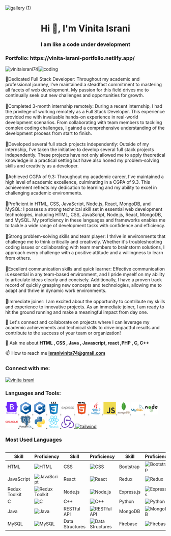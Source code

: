 



![gallery (1)](https://github.com/VinitaIsrani74/VinitaIsrani74/assets/138797388/effa958e-8a48-4d49-a870-29e24e3e6620)


<h1 align="center">Hi 👋, I'm Vinita Israni</h1>
<h3 align="center">I am like a code under development</h3>
<h3>Portfolio: https://vinita-israni-portfolio.netlify.app/</h3>

<img align="right" alt="coding" width="400" src="https://media3.giphy.com/media/L1R1tvI9svkIWwpVYr/giphy.gif?cid=ecf05e478e641o9t9rlw48u7j8yhwrd177z912mf2h3dr4x1&ep=v1_gifs_related&rid=giphy.gif&ct=g"/>

<p align="left"> <img src="https://komarev.com/ghpvc/?username=vinitaisrani74&label=Profile%20views&color=0e75b6&style=flat" alt="vinitaisrani74" /> </p>


🌟Dedicated Full Stack Developer: Throughout my academic and professional journey, I've maintained a steadfast commitment to mastering all facets of web development. My passion for this field drives me to continually seek out new challenges and opportunities for growth.<br><br>
       🌟Completed 3-month internship remotely: During a recent internship, I had the privilege of working remotely as a Full Stack Developer. This experience provided me with invaluable hands-on experience in real-world development scenarios. From collaborating with team members to tackling complex coding challenges, I gained a comprehensive understanding of the development process from start to finish.<br><br>
      🌟Developed several full stack projects independently: Outside of my internship, I've taken the initiative to develop several full stack projects independently. These projects have not only allowed me to apply theoretical knowledge in a practical setting but have also honed my problem-solving skills and creativity as a developer.<br><br>
     🌟Achieved CGPA of 9.3: Throughout my academic career, I've maintained a high level of academic excellence, culminating in a CGPA of 9.3. This achievement reflects my dedication to learning and my ability to excel in challenging academic environments.<br><br>
       🌟Proficient in HTML, CSS, JavaScript, Node.js, React, MongoDB, and MySQL: I possess a strong technical skill set in essential web development technologies, including HTML, CSS, JavaScript, Node.js, React, MongoDB, and MySQL. My proficiency in these languages and frameworks enables me to tackle a wide range of development tasks with confidence and efficiency.<br><br>
       🌟Strong problem-solving skills and team player: I thrive in environments that challenge me to think critically and creatively. Whether it's troubleshooting coding issues or collaborating with team members to brainstorm solutions, I approach every challenge with a positive attitude and a willingness to learn from others.<br><br>
      🌟Excellent communication skills and quick learner: Effective communication is essential in any team-based environment, and I pride myself on my ability to articulate ideas clearly and concisely. Additionally, I have a proven track record of quickly grasping new concepts and technologies, allowing me to adapt and thrive in dynamic work environments.<br><br>
       🌟Immediate joiner: I am excited about the opportunity to contribute my skills and experience to innovative projects. As an immediate joiner, I am ready to hit the ground running and make a meaningful impact from day one.
      
🌟 Let's connect and collaborate on projects where I can leverage my academic achievements and technical skills to drive impactful results and contribute to the success of your team or organization!
 
💬 Ask me about **HTML , CSS , Java , Javascript, react ,PHP , C, C++**

📫 How to reach me **isranivinita74@gmail.com**



<h3 align="left">Connect with me:</h3>
<p align="left">
<a href="https://linkedin.com/in/vinita-israni-0b704a219" target="blank"><img align="center" src="https://raw.githubusercontent.com/rahuldkjain/github-profile-readme-generator/master/src/images/icons/Social/linked-in-alt.svg" alt="vinita israni" height="30" width="40" /></a>
</p>

<h3 align="left">Languages and Tools:</h3>
<p align="left"> <a href="https://getbootstrap.com" target="_blank" rel="noreferrer"> <img src="https://raw.githubusercontent.com/devicons/devicon/master/icons/bootstrap/bootstrap-plain-wordmark.svg" alt="bootstrap" width="40" height="40"/> </a> <a href="https://www.cprogramming.com/" target="_blank" rel="noreferrer"> <img src="https://raw.githubusercontent.com/devicons/devicon/master/icons/c/c-original.svg" alt="c" width="40" height="40"/> </a> <a href="https://www.w3schools.com/cpp/" target="_blank" rel="noreferrer"> <img src="https://raw.githubusercontent.com/devicons/devicon/master/icons/cplusplus/cplusplus-original.svg" alt="cplusplus" width="40" height="40"/> </a> <a href="https://www.w3schools.com/css/" target="_blank" rel="noreferrer"> <img src="https://raw.githubusercontent.com/devicons/devicon/master/icons/css3/css3-original-wordmark.svg" alt="css3" width="40" height="40"/> </a> <a href="https://expressjs.com" target="_blank" rel="noreferrer"> <img src="https://raw.githubusercontent.com/devicons/devicon/master/icons/express/express-original-wordmark.svg" alt="express" width="40" height="40"/> </a> <a href="https://www.w3.org/html/" target="_blank" rel="noreferrer"> <img src="https://raw.githubusercontent.com/devicons/devicon/master/icons/html5/html5-original-wordmark.svg" alt="html5" width="40" height="40"/> </a> <a href="https://www.java.com" target="_blank" rel="noreferrer"> <img src="https://raw.githubusercontent.com/devicons/devicon/master/icons/java/java-original.svg" alt="java" width="40" height="40"/> </a> <a href="https://developer.mozilla.org/en-US/docs/Web/JavaScript" target="_blank" rel="noreferrer"> <img src="https://raw.githubusercontent.com/devicons/devicon/master/icons/javascript/javascript-original.svg" alt="javascript" width="40" height="40"/> </a> <a href="https://www.mongodb.com/" target="_blank" rel="noreferrer"> <img src="https://raw.githubusercontent.com/devicons/devicon/master/icons/mongodb/mongodb-original-wordmark.svg" alt="mongodb" width="40" height="40"/> </a> <a href="https://www.mysql.com/" target="_blank" rel="noreferrer"> <img src="https://raw.githubusercontent.com/devicons/devicon/master/icons/mysql/mysql-original-wordmark.svg" alt="mysql" width="40" height="40"/> </a> <a href="https://nodejs.org" target="_blank" rel="noreferrer"> <img src="https://raw.githubusercontent.com/devicons/devicon/master/icons/nodejs/nodejs-original-wordmark.svg" alt="nodejs" width="40" height="40"/> </a> <a href="https://www.oracle.com/" target="_blank" rel="noreferrer"> <img src="https://raw.githubusercontent.com/devicons/devicon/master/icons/oracle/oracle-original.svg" alt="oracle" width="40" height="40"/> </a> <a href="https://www.postgresql.org" target="_blank" rel="noreferrer"> <img src="https://raw.githubusercontent.com/devicons/devicon/master/icons/postgresql/postgresql-original-wordmark.svg" alt="postgresql" width="40" height="40"/> </a> <a href="https://www.python.org" target="_blank" rel="noreferrer"> <img src="https://raw.githubusercontent.com/devicons/devicon/master/icons/python/python-original.svg" alt="python" width="40" height="40"/> </a> <a href="https://reactjs.org/" target="_blank" rel="noreferrer"> <img src="https://raw.githubusercontent.com/devicons/devicon/master/icons/react/react-original-wordmark.svg" alt="react" width="40" height="40"/> </a> <a href="https://redux.js.org" target="_blank" rel="noreferrer"> <img src="https://raw.githubusercontent.com/devicons/devicon/master/icons/redux/redux-original.svg" alt="redux" width="40" height="40"/> </a> <a href="https://tailwindcss.com/" target="_blank" rel="noreferrer"> <img src="https://www.vectorlogo.zone/logos/tailwindcss/tailwindcss-icon.svg" alt="tailwind" width="40" height="40"/> </a> </p>


### Most Used Languages

<div style="display: flex; flex-wrap: wrap;">

| Skill       | Proficiency | Skill       | Proficiency | Skill       | Proficiency |
|-------------|-------------|-------------|-------------|-------------|-------------|
| HTML        | ![HTML](https://progress-bar.dev/100/?title=&color=orange) | CSS         | ![CSS](https://progress-bar.dev/100/?title=&color=blue) | Bootstrap   | ![Bootstrap](https://progress-bar.dev/80/?title=&color=purple) |
| JavaScript  | ![JavaScript](https://progress-bar.dev/80/?title=&color=yellow) | React       | ![React](https://progress-bar.dev/100/?title=&color=green) | Redux       | ![Redux](https://progress-bar.dev/100/?title=&color=blue) |
| Redux Toolkit | ![Redux Toolkit](https://progress-bar.dev/100/?title=&color=red) | Node.js     | ![Node.js](https://progress-bar.dev/100/?title=&color=purple) | Express.js  | ![Express.js](https://progress-bar.dev/100/?title=&color=orange) |
| C           | ![C](https://progress-bar.dev/100/?title=&color=blue) | C++         | ![C++](https://progress-bar.dev/100/?title=&color=green) | Python      | ![Python](https://progress-bar.dev/80/?title=&color=purple) |
| Java        | ![Java](https://progress-bar.dev/80/?title=&color=orange) | RESTful API | ![RESTful API](https://progress-bar.dev/100/?title=&color=yellow) | MongoDB     | ![MongoDB](https://progress-bar.dev/90/?title=&color=green) |
| MySQL       | ![MySQL](https://progress-bar.dev/90/?title=&color=blue) | Data Structures        | ![Data Structures](https://progress-bar.dev/100/?title=&color=orange) | Firebase        | ![Firebase](https://progress-bar.dev/100/?title=&color=orange) |

</div>
